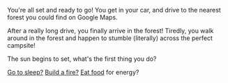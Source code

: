You're all set and ready to go!
You get in your car, and drive to the nearest forest you could find on Google Maps.

After a really long drive, you finally arrive in the forest!
Tiredly, you walk around in the forest and happen to stumble (literally) across the perfect campsite!

The sun begins to set, what's the first thing you do?

[Go to sleep?](forest/sleep.md)
[Build a fire?](forest/campfire.md)
[Eat food](forest/eat.md) for energy?
